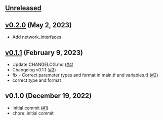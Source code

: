 <a name="unreleased"></a>
## [Unreleased]



<a name="v0.2.0"></a>
## [v0.2.0] (May 2, 2023)

- Add network_interfaces


<a name="v0.1.1"></a>
## [v0.1.1] (February 9, 2023)

- Update CHANGELOG.md ([#4](https://github.com/spotinst/terraform-spotinst-ocean-gcp-k8s-vng/issues/4))
- Changelog v0.1.1 ([#3](https://github.com/spotinst/terraform-spotinst-ocean-gcp-k8s-vng/issues/3))
- fix - Correct parameter types and format in main.tf and variables.tf ([#2](https://github.com/spotinst/terraform-spotinst-ocean-gcp-k8s-vng/issues/2))
- correct type and format


<a name="v0.1.0"></a>
## v0.1.0 (December 19, 2022)

- Initial commit ([#1](https://github.com/spotinst/terraform-spotinst-ocean-gcp-k8s-vng/issues/1))
- chore: initial commit


[Unreleased]: https://github.com/spotinst/terraform-spotinst-ocean-gcp-k8s-vng/compare/v0.2.0...HEAD
[v0.2.0]: https://github.com/spotinst/terraform-spotinst-ocean-gcp-k8s-vng/compare/v0.1.1...v0.2.0
[v0.1.1]: https://github.com/spotinst/terraform-spotinst-ocean-gcp-k8s-vng/compare/v0.1.0...v0.1.1

